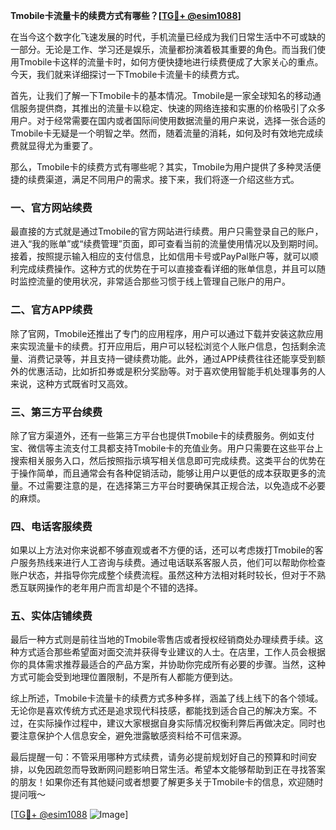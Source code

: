 **Tmobile卡流量卡的续费方式有哪些？[[TG💪+ @esim1088](https://t.me/s/esim1088)]**

在当今这个数字化飞速发展的时代，手机流量已经成为我们日常生活中不可或缺的一部分。无论是工作、学习还是娱乐，流量都扮演着极其重要的角色。而当我们使用Tmobile卡这样的流量卡时，如何方便快捷地进行续费便成了大家关心的重点。今天，我们就来详细探讨一下Tmobile卡流量卡的续费方式。

首先，让我们了解一下Tmobile卡的基本情况。Tmobile是一家全球知名的移动通信服务提供商，其推出的流量卡以稳定、快速的网络连接和实惠的价格吸引了众多用户。对于经常需要在国内或者国际间使用数据流量的用户来说，选择一张合适的Tmobile卡无疑是一个明智之举。然而，随着流量的消耗，如何及时有效地完成续费就显得尤为重要了。

那么，Tmobile卡的续费方式有哪些呢？其实，Tmobile为用户提供了多种灵活便捷的续费渠道，满足不同用户的需求。接下来，我们将逐一介绍这些方式。

### 一、官方网站续费

最直接的方式就是通过Tmobile的官方网站进行续费。用户只需登录自己的账户，进入“我的账单”或“续费管理”页面，即可查看当前的流量使用情况以及到期时间。接着，按照提示输入相应的支付信息，比如信用卡号或PayPal账户等，就可以顺利完成续费操作。这种方式的优势在于可以直接查看详细的账单信息，并且可以随时监控流量的使用状况，非常适合那些习惯于线上管理自己账户的用户。

### 二、官方APP续费

除了官网，Tmobile还推出了专门的应用程序，用户可以通过下载并安装这款应用来实现流量卡的续费。打开应用后，用户可以轻松浏览个人账户信息，包括剩余流量、消费记录等，并且支持一键续费功能。此外，通过APP续费往往还能享受到额外的优惠活动，比如折扣券或是积分奖励等。对于喜欢使用智能手机处理事务的人来说，这种方式既省时又高效。

### 三、第三方平台续费

除了官方渠道外，还有一些第三方平台也提供Tmobile卡的续费服务。例如支付宝、微信等主流支付工具都支持Tmobile卡的充值业务。用户只需要在这些平台上搜索相关服务入口，然后按照指示填写相关信息即可完成续费。这类平台的优势在于操作简单，而且通常会有各种促销活动，能够让用户以更低的成本获取更多的流量。不过需要注意的是，在选择第三方平台时要确保其正规合法，以免造成不必要的麻烦。

### 四、电话客服续费

如果以上方法对你来说都不够直观或者不方便的话，还可以考虑拨打Tmobile的客户服务热线来进行人工咨询与续费。通过电话联系客服人员，他们可以帮助你检查账户状态，并指导你完成整个续费流程。虽然这种方法相对耗时较长，但对于不熟悉互联网操作的老年用户而言却是个不错的选择。

### 五、实体店铺续费

最后一种方式则是前往当地的Tmobile零售店或者授权经销商处办理续费手续。这种方式适合那些希望面对面交流并获得专业建议的人士。在店里，工作人员会根据你的具体需求推荐最适合的产品方案，并协助你完成所有必要的步骤。当然，这种方式可能会受到地理位置限制，不是所有人都能方便到达。

综上所述，Tmobile卡流量卡的续费方式多种多样，涵盖了线上线下的各个领域。无论你是喜欢传统方式还是追求现代科技感，都能找到适合自己的解决方案。不过，在实际操作过程中，建议大家根据自身实际情况权衡利弊后再做决定。同时也要注意保护个人信息安全，避免泄露敏感资料给不可信来源。

最后提醒一句：不管采用哪种方式续费，请务必提前规划好自己的预算和时间安排，以免因疏忽而导致断网问题影响日常生活。希望本文能够帮助到正在寻找答案的朋友！如果你还有其他疑问或者想要了解更多关于Tmobile卡的信息，欢迎随时提问哦～

[[TG💪+ @esim1088](https://t.me/s/esim1088) ![Image](https://i.postimg.cc/4NQfJmqS/Snipaste-2025-05-13-00-14-12.png)]
